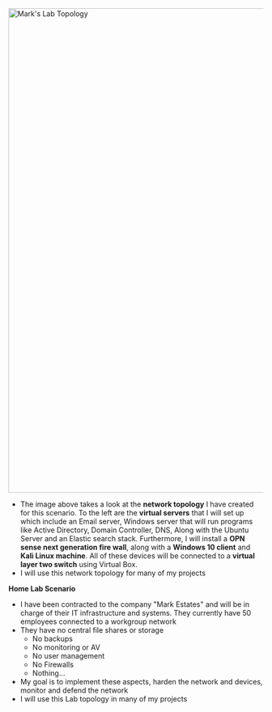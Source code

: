 <img width="1532" height="958" alt="Mark's Lab Topology" src="https://github.com/user-attachments/assets/2aa108d8-b76b-4bd4-a102-20f06fcafea8" />

- The image above takes a look at the **network topology** I have created for this scenario. To the left are the **virtual servers** that I will set up which include an Email server, Windows server
that will run programs like Active Directory, Domain Controller, DNS, Along with the Ubuntu Server and an Elastic search stack. Furthermore, I will install a **OPN sense next generation fire wall**,
along with a **Windows 10 client** and **Kali Linux machine**. All of these devices will be connected to a **virtual layer two switch** using Virtual Box.
- I will use this network topology for many of my projects

**Home Lab Scenario**

- I have been contracted to the company "Mark Estates" and will be in charge of their IT infrastructure and systems.
They currently have 50 employees connected to a workgroup network
- They have no central file shares or storage
  - No backups
  - No monitoring or AV
  - No user management
  - No Firewalls
  - Nothing…
- My goal is to implement these aspects, harden the network and devices, monitor and defend the network
- I will use this Lab topology in many of my projects
